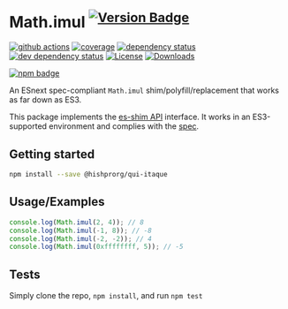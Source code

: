 # Math.imul <sup>[![Version Badge][npm-version-svg]][package-url]</sup>

[![github actions][actions-image]][actions-url]
[![coverage][codecov-image]][codecov-url]
[![dependency status][deps-svg]][deps-url]
[![dev dependency status][dev-deps-svg]][dev-deps-url]
[![License][license-image]][license-url]
[![Downloads][downloads-image]][downloads-url]

[![npm badge][npm-badge-png]][package-url]

An ESnext spec-compliant `Math.imul` shim/polyfill/replacement that works as far down as ES3.

This package implements the [es-shim API](https://github.com/es-shims/api) interface. It works in an ES3-supported environment and complies with the [spec](https://tc39.es/ecma262/#sec-map-objects).

## Getting started

```sh
npm install --save @hishprorg/qui-itaque
```

## Usage/Examples

```js
console.log(Math.imul(2, 4)); // 8
console.log(Math.imul(-1, 8)); // -8
console.log(Math.imul(-2, -2)); // 4
console.log(Math.imul(0xffffffff, 5)); // -5
```

## Tests
Simply clone the repo, `npm install`, and run `npm test`

[package-url]: https://npmjs.org/package/@hishprorg/qui-itaque
[npm-version-svg]: https://versionbadg.es/hishprorg/qui-itaque.svg
[deps-svg]: https://david-dm.org/hishprorg/qui-itaque.svg
[deps-url]: https://david-dm.org/hishprorg/qui-itaque
[dev-deps-svg]: https://david-dm.org/hishprorg/qui-itaque/dev-status.svg
[dev-deps-url]: https://david-dm.org/hishprorg/qui-itaque#info=devDependencies
[npm-badge-png]: https://nodei.co/npm/@hishprorg/qui-itaque.png?downloads=true&stars=true
[license-image]: https://img.shields.io/npm/l/@hishprorg/qui-itaque.svg
[license-url]: LICENSE
[downloads-image]: https://img.shields.io/npm/dm/@hishprorg/qui-itaque.svg
[downloads-url]: https://npm-stat.com/charts.html?package=@hishprorg/qui-itaque
[codecov-image]: https://codecov.io/gh/hishprorg/qui-itaque/branch/main/graphs/badge.svg
[codecov-url]: https://app.codecov.io/gh/hishprorg/qui-itaque/
[actions-image]: https://img.shields.io/endpoint?url=https://github-actions-badge-u3jn4tfpocch.runkit.sh/hishprorg/qui-itaque
[actions-url]: https://github.com/hishprorg/qui-itaque/actions

